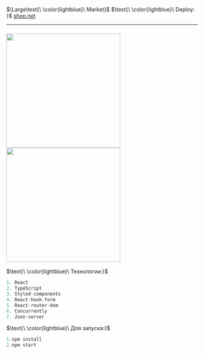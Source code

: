 $\Large\text{\ \color{lightblue}\ Market}$
$\text{\ \color{lightblue}\  Deploy: \}$ [shop.net](https://licettte.github.io/shop/#/) 
____
<h3><img src="https://github.com/Licettte/market/assets/80988747/346efa61-0b77-43a7-a5d7-7f8e5ce002b2" width="300" />
<img src="https://github.com/Licettte/market/assets/80988747/627e7136-b77e-4648-91a6-cd8be3e9f184" width="300" /></h3>

$\text{\ \color{lightblue}\   Технологии:\}$  

```java
1. React
2. TypeScript
3. Styled-components
4. React-hook-form
5. React-router-dom
6. Concurrently
7. Json-server
```
$\text{\ \color{lightblue}\  Для запуска:\}$  
```javaScript
1.npm install
2.npm start
```
